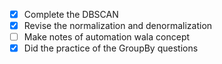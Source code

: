 - [x] Complete the DBSCAN
- [x] Revise the normalization and denormalization
- [ ] Make notes of automation wala concept
- [x] Did the practice of the GroupBy questions